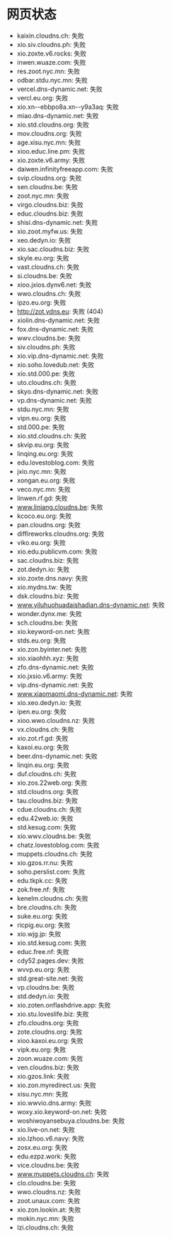 # 网页状态
- kaixin.cloudns.ch: 失败
- xio.siv.cloudns.ph: 失败
- xio.zoxte.v6.rocks: 失败
- inwen.wuaze.com: 失败
- res.zoot.nyc.mn: 失败
- odbar.stdu.nyc.mn: 失败
- vercel.dns-dynamic.net: 失败
- vercl.eu.org: 失败
- xio.xn--ebbpo8a.xn--y9a3aq: 失败
- miao.dns-dynamic.net: 失败
- xio.std.cloudns.org: 失败
- mov.cloudns.org: 失败
- age.xisu.nyc.mn: 失败
- xioo.educ.line.pm: 失败
- xio.zoxte.v6.army: 失败
- daiwen.infinityfreeapp.com: 失败
- svip.cloudns.org: 失败
- sen.cloudns.be: 失败
- zoot.nyc.mn: 失败
- virgo.cloudns.biz: 失败
- educ.cloudns.biz: 失败
- shisi.dns-dynamic.net: 失败
- xio.zoot.myfw.us: 失败
- xeo.dedyn.io: 失败
- xio.sac.cloudns.biz: 失败
- skyle.eu.org: 失败
- vast.cloudns.ch: 失败
- si.cloudns.be: 失败
- xioo.jxios.dynv6.net: 失败
- wwo.cloudns.ch: 失败
- ipzo.eu.org: 失败
- http://zot.ydns.eu: 失败 (404)
- xiolin.dns-dynamic.net: 失败
- fox.dns-dynamic.net: 失败
- wwv.cloudns.be: 失败
- siv.cloudns.ph: 失败
- xio.vip.dns-dynamic.net: 失败
- xio.soho.lovedub.net: 失败
- xio.std.000.pe: 失败
- uto.cloudns.ch: 失败
- skyo.dns-dynamic.net: 失败
- vp.dns-dynamic.net: 失败
- stdu.nyc.mn: 失败
- vipn.eu.org: 失败
- std.000.pe: 失败
- xio.std.cloudns.ch: 失败
- skvip.eu.org: 失败
- linqing.eu.org: 失败
- edu.lovestoblog.com: 失败
- jxio.nyc.mn: 失败
- xongan.eu.org: 失败
- veco.nyc.mn: 失败
- linwen.rf.gd: 失败
- www.liniang.cloudns.be: 失败
- kcoco.eu.org: 失败
- pan.cloudns.org: 失败
- diffireworks.cloudns.org: 失败
- viko.eu.org: 失败
- xio.edu.publicvm.com: 失败
- sac.cloudns.biz: 失败
- zot.dedyn.io: 失败
- xio.zoxte.dns.navy: 失败
- xio.mydns.tw: 失败
- dsk.cloudns.biz: 失败
- www.yiluhuohuadaishadian.dns-dynamic.net: 失败
- wonder.dynx.me: 失败
- sch.cloudns.be: 失败
- xio.keyword-on.net: 失败
- stds.eu.org: 失败
- xio.zon.byinter.net: 失败
- xio.xiaohhh.xyz: 失败
- zfo.dns-dynamic.net: 失败
- xio.jxsio.v6.army: 失败
- vip.dns-dynamic.net: 失败
- www.xiaomaomi.dns-dynamic.net: 失败
- xio.xeo.dedyn.io: 失败
- ipen.eu.org: 失败
- xioo.wwo.cloudns.nz: 失败
- vx.cloudns.ch: 失败
- xio.zot.rf.gd: 失败
- kaxoi.eu.org: 失败
- beer.dns-dynamic.net: 失败
- linqin.eu.org: 失败
- duf.cloudns.ch: 失败
- xio.zos.22web.org: 失败
- std.cloudns.org: 失败
- tau.cloudns.biz: 失败
- cdue.cloudns.ch: 失败
- edu.42web.io: 失败
- std.kesug.com: 失败
- xio.wwv.cloudns.be: 失败
- chatz.lovestoblog.com: 失败
- muppets.cloudns.ch: 失败
- xio.gzos.rr.nu: 失败
- soho.perslist.com: 失败
- edu.tkpk.cc: 失败
- zok.free.nf: 失败
- kenelm.cloudns.ch: 失败
- bre.cloudns.ch: 失败
- suke.eu.org: 失败
- ricpig.eu.org: 失败
- xio.wjg.jp: 失败
- xio.std.kesug.com: 失败
- educ.free.nf: 失败
- cdy52.pages.dev: 失败
- wvvp.eu.org: 失败
- std.great-site.net: 失败
- vp.cloudns.be: 失败
- std.dedyn.io: 失败
- xio.zoten.onflashdrive.app: 失败
- xio.stu.loveslife.biz: 失败
- zfo.cloudns.org: 失败
- zote.cloudns.org: 失败
- xioo.kaxoi.eu.org: 失败
- vipk.eu.org: 失败
- zoon.wuaze.com: 失败
- ven.cloudns.biz: 失败
- xio.gzos.link: 失败
- xio.zon.myredirect.us: 失败
- xisu.nyc.mn: 失败
- xio.wwvio.dns.army: 失败
- woxy.xio.keyword-on.net: 失败
- woshiwoyansebuya.cloudns.be: 失败
- xio.live-on.net: 失败
- xio.lzhoo.v6.navy: 失败
- zosx.eu.org: 失败
- edu.ezpz.work: 失败
- vice.cloudns.be: 失败
- www.muppets.cloudns.ch: 失败
- clo.cloudns.be: 失败
- wwo.cloudns.nz: 失败
- zoot.unaux.com: 失败
- xio.zon.lookin.at: 失败
- mokin.nyc.mn: 失败
- lzi.cloudns.ch: 失败
